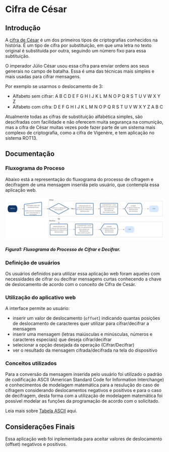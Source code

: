# Cifra de César

## Introdução

A [cifra de César](https://pt.wikipedia.org/wiki/Cifra_de_C%C3%A9sar) é um dos
primeiros tipos de criptografias conhecidos na história. É um tipo de cifra por
substituição, em que uma letra no texto original é substituída por outra,
seguindo um número fixo para essa subtituição.

O imperador Júlio César usou essa cifra para enviar ordens aos seus generais no
campo de batalha. Essa é uma das técnicas mais simples e mais usadas para
cifrar mensagens.

Por exemplo se usarmos o deslocamento de 3:

* Alfabeto sem cifrar: A B C D E F G H I J K L M N O P Q R S T U V W X Y Z
* Alfabeto com cifra:  D E F G H I J K L M N O P Q R S T U V W X Y Z A B C

Atualmente todas as cifras de substituição alfabética simples, são descifradas
com facilidade e não oferecem muita segurança na comunição, mas a cifra de
César muitas vezes pode fazer parte de um sistema mais complexo de
criptografia, como a cifra de Vigenère, e tem aplicação no sistema ROT13.

## Documentação

### Fluxograma do Proceso

Abaixo está a representação do fluxograma do processo de cifragem e decifragem de uma mensagem inserida pelo usuário, que contempla essa aplicação web.

![Fluxograma do Processo: Cifra de César](https://raw.githubusercontent.com/marinatuji/caesar-cipher/master/src/assets/FlowChart_P1Cipher.PNG) 
##### Figura1: Fluxograma do Processo de Cifrar e Decifrar.

### Definição de usuários

Os usuários definidos para utilizar essa aplicação web foram aqueles com necessidades de cifrar ou decifrar mensagens curtas conhecendo a chave de deslocamento de acordo com o conceito de Cifra de Cesár.

### Utilização do aplicativo web

A interface permite ao usuário:

* inserir um valor de deslocamento (`offset`) indicando quantas posições de deslocamento de caracteres quer utilizar para cifrar/decifrar a mensagem
* inserir uma mensagem (letras maiúsculas e minúsculas, números e caracteres especiais) que deseja cifrar/decifrar
* selecionar a opção desejada da operação (Cifrar/Decifrar)
* ver o resultado da mensagem cifrada/decifrada na tela do dispositivo

### Conceitos utilizados 

Para a conversão da mensagem inserida pelo usuário foi utilizado o padrão de codificação ASCII (American Standard Code for Information Interchange) e conhecimentos de modelagem matemática para a resulução do caso de cifragem considerando deslocamentos negativos e positivos e para o caso de decifragem, desta forma com a utilização de modelagem matemática foi possível modelar as funções da programação de acordo com o solicitado.

Leia mais sobre [Tabela ASCII](https://en.wikipedia.org/wiki/ASCII) aqui.

## Considerações Finais

Essa aplicação web foi inplementada para aceitar valores de deslocamento (offset) negativos e positivos.